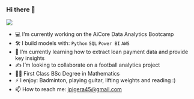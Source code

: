 ### Hi there 👋

[<img src="https://img.shields.io/badge/linkedin-%230077B5.svg?&style=for-the-badge&logo=linkedin&logoColor=white" />](https://www.linkedin.com/in/julian-pigera/)

- :computer: I’m currently working on the AiCore Data Analytics Bootcamp
- :hammer_and_wrench: I build models with: `Python` `SQL` `Power BI` `AWS`
-  🌱 I’m currently learning how to extract loan payment data and provide key insights
- :writing_hand:  I’m looking to collaborate on a football analytics project 
- :student: First Class BSc Degree in Mathematics
- ⚡ I enjoy: Badminton, playing guitar, lifting weights and reading :) 
- 📫 How to reach me: jpigera45@gmail.com
